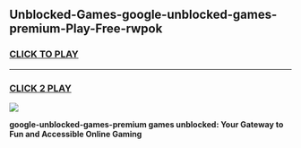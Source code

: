 
## Unblocked-Games-google-unblocked-games-premium-Play-Free-rwpok
<h3>
<a href="https://premium76.site?title=google-unblocked-games-premium&ref=15A">CLICK TO PLAY</a></h3>
<hr>

<h3>
<a href="https://premium76.site?title=google-unblocked-games-premium&ref=15A">CLICK 2 PLAY</a>
  
</h3>

<a href="https://premium76.site?title=google-unblocked-games-premium&ref=15A"><img src="https://clearcache.store/games.png"></a>


**google-unblocked-games-premium games unblocked: Your Gateway to Fun and Accessible Online Gaming**
